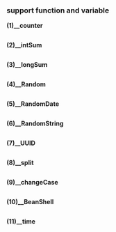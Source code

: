 ### support function and variable

**(1)__counter**
```

```

**(2)__intSum**
```

```

**(3)__longSum**
```

```

**(4)__Random**
```

```

**(5)__RandomDate**
```

```

**(6)__RandomString**
```

```

**(7)__UUID**
```

```

**(8)__split**
```

```

**(9)__changeCase**
```

```

**(10)__BeanShell**
```

```

**(11)__time**
```

```
